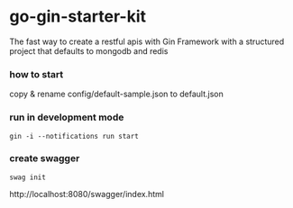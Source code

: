 # go-gin-starter-kit
The fast way to create a restful apis with Gin Framework with a structured project that defaults to mongodb and redis 

### how to start

copy & rename config/default-sample.json to default.json

### run in development mode
```
gin -i --notifications run start
```

### create swagger 
```
swag init
```
 http://localhost:8080/swagger/index.html
